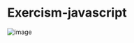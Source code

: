 # Exercism-javascript

![image](https://user-images.githubusercontent.com/43396684/156888443-0d8cd14e-14fa-40e4-9de5-9e857dc8520c.png)
